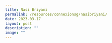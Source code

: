 ```yaml
---
title: Nasi Briyani
permalink: /resources/connexionsg/nasibriyani/
date: 2023-03-17
layout: post
description: ""
image: ""
---
```

